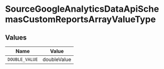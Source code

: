 # SourceGoogleAnalyticsDataApiSchemasCustomReportsArrayValueType


## Values

| Name           | Value          |
| -------------- | -------------- |
| `DOUBLE_VALUE` | doubleValue    |